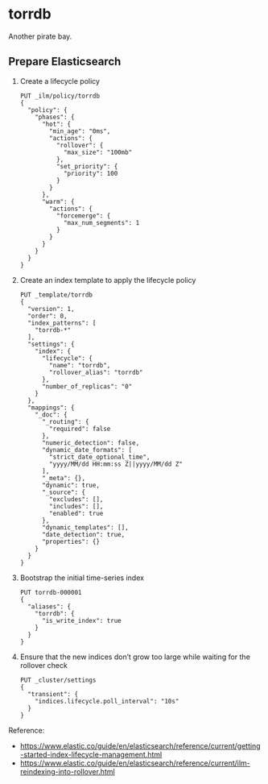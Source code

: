 # torrdb
Another pirate bay.

## Prepare Elasticsearch

1. Create a lifecycle policy
    ```
    PUT _ilm/policy/torrdb
    {
      "policy": {
        "phases": {
          "hot": {
            "min_age": "0ms",
            "actions": {
              "rollover": {
                "max_size": "100mb"
              },
              "set_priority": {
                "priority": 100
              }
            }
          },
          "warm": {
            "actions": {
              "forcemerge": {
                "max_num_segments": 1
              }
            }
          }
        }
      }
    }
    ```
2. Create an index template to apply the lifecycle policy
    ```
    PUT _template/torrdb
    {
      "version": 1,
      "order": 0,
      "index_patterns": [
        "torrdb-*"
      ],
      "settings": {
        "index": {
          "lifecycle": {
            "name": "torrdb",
            "rollover_alias": "torrdb"
          },
          "number_of_replicas": "0"
        }
      },
      "mappings": {
        "_doc": {
          "_routing": {
            "required": false
          },
          "numeric_detection": false,
          "dynamic_date_formats": [
            "strict_date_optional_time",
            "yyyy/MM/dd HH:mm:ss Z||yyyy/MM/dd Z"
          ],
          "_meta": {},
          "dynamic": true,
          "_source": {
            "excludes": [],
            "includes": [],
            "enabled": true
          },
          "dynamic_templates": [],
          "date_detection": true,
          "properties": {}
        }
      }
    }
    ```
3. Bootstrap the initial time-series index
    ```
    PUT torrdb-000001
    {
      "aliases": {
        "torrdb": {
          "is_write_index": true
        }
      }
    }
    ```
4. Ensure that the new indices don’t grow too large while waiting for the rollover check
    ```
    PUT _cluster/settings
    {
      "transient": {
        "indices.lifecycle.poll_interval": "10s"
      }
    }

    ```

Reference:
- https://www.elastic.co/guide/en/elasticsearch/reference/current/getting-started-index-lifecycle-management.html
- https://www.elastic.co/guide/en/elasticsearch/reference/current/ilm-reindexing-into-rollover.html

